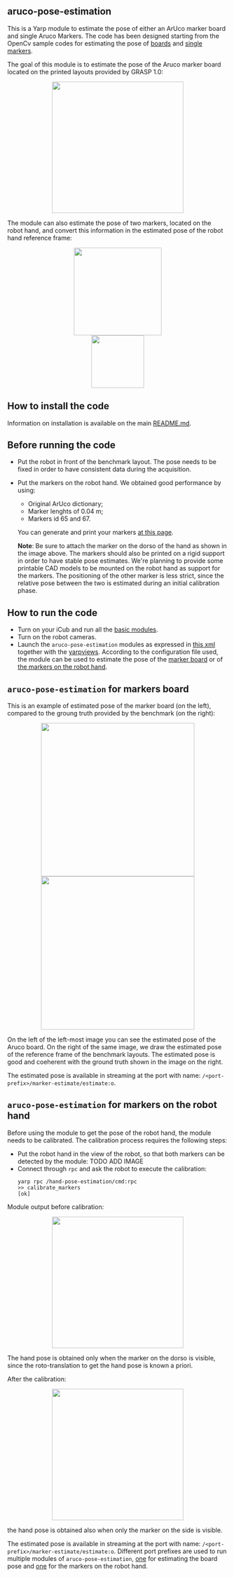 ## aruco-pose-estimation

This is a Yarp module to estimate the pose of either an ArUco marker board and single Aruco Markers.
The code has been designed starting from the OpenCv sample codes for estimating the pose of 
[boards](https://github.com/opencv/opencv_contrib/blob/master/modules/aruco/samples/detect_board.cpp) and [single markers](https://github.com/opencv/opencv_contrib/blob/master/modules/aruco/samples/detect_markers.cpp).

The goal of this module is to estimate the pose of the Aruco marker board located on the printed layouts provided by GRASP 1.0:

<p align="center">
<img src="https://github.com/robotology-playground/RAL-benchmark-test/blob/master/misc/benchmark-setup2.jpg" width=300>
</p>


The module can also estimate the pose of two markers, located on the robot hand, and convert this information in the estimated pose of the robot hand reference frame:
<p align="center">
<img src="https://github.com/robotology-playground/RAL-benchmark-test/blob/master/misc/hand-markers.jpg" width=200> <img  hspace="100" src="https://github.com/robotology-playground/RAL-benchmark-test/blob/master/misc/icub-hand-frame.jpg" width=120>
</p>

## How to install the code
Information on installation is available on the main [README.md](https://github.com/robotology-playground/RAL-benchmark-test#how-to-compile-the-code).


## Before running the code
- Put the robot in front of the benchmark layout. The pose needs to be fixed in order to have consistent data during the acquisition.
 
- Put the markers on the robot hand. We obtained good performance by using:
   - Original ArUco  dictionary;
   - Marker lenghts of 0.04 m;
   - Markers id 65 and 67. 
   
   You can generate and print your markers [at this page](http://chev.me/arucogen/).
    
  **Note**: Be sure to  attach the marker on the dorso of the hand as shown in the image above. The markers should also be printed on a rigid
  support in order to have stable pose estimates. We're planning to provide some printable CAD models to be mounted on the robot hand as
  support for the markers. The positioning of the other marker is less strict, since the relative pose between the two is estimated during
  an initial calibration phase.
   
    
## How to run the code
- Turn on your iCub and run all the [basic modules](https://github.com/robotology/icub-main/blob/master/app/iCubStartup/scripts/iCubStartup.xml.template).
- Turn on the robot cameras.
- Launch the `aruco-pose-estimation` modules as expressed in [this xml](https://github.com/robotology-playground/RAL-benchmark-test/blob/master/app/data_collection.xml.template#L4) together 
  with the [yarpviews](https://github.com/robotology-playground/RAL-benchmark-test/blob/master/app/data_collection.xml.template#L40). 
  According to the configuration file used, the module can be used to estimate the pose of the [marker board](https://github.com/robotology-playground/RAL-benchmark-test/blob/master/src/aruco-pose-estimation/conf/config_base.ini) 
  or of [the markers on the robot hand](https://github.com/robotology-playground/RAL-benchmark-test/blob/master/src/aruco-pose-estimation/conf/config_hand.ini#L11).
  
  
## `aruco-pose-estimation` for markers board
This is an example of estimated pose of the marker board (on the left), compared to the groung truth provided by the benchmark (on the right):

<p align="center">
<img src="https://github.com/robotology-playground/RAL-benchmark-test/blob/master/misc/board_pose.png" width=350> <img src="https://github.com/robotology-playground/RAL-benchmark-test/blob/master/misc/scene1.png" width=350>
</p>

On the left of the left-most image you can see the estimated pose of the Aruco board. On the right of the same image, we draw the estimated pose of the reference frame of the benchmark layouts. The estimated pose is good and coeherent with the ground truth shown in the image on the right.
  
The estimated pose is available in streaming at the port with name: `/<port-prefix>/marker-estimate/estimate:o`.

  
## `aruco-pose-estimation` for markers on the robot hand
Before using the module to get the pose of the robot hand, the module needs to be calibrated. 
The calibration process requires the following steps:
- Put the robot hand in the view of the robot, so that both markers can be detected by the module:
  TODO ADD IMAGE
- Connect through `rpc` and ask the robot to execute the calibration:
  ``` 
  yarp rpc /hand-pose-estimation/cmd:rpc
  >> calibrate_markers
  [ok]
  ```
Module output before calibration:

<p align="center">
<img src="https://github.com/robotology-playground/RAL-benchmark-test/blob/master/misc/before_calib.png" width=300>
</p>

The hand pose is obtained only when the marker on the dorso is visible, since the roto-translation to get the hand pose is known a priori.

After the calibration:

<p align="center">
<img src="https://github.com/robotology-playground/RAL-benchmark-test/blob/master/misc/after_calib.png" width=300>
</p>

the hand pose is obtained also when only the marker on the side is visible.

The estimated pose is available in streaming at the port with name: `/<port-prefix>/marker-estimate/estimate:o`. Different port prefixes are used to run multiple modules of `aruco-pose-estimation`, [one](https://github.com/robotology-playground/RAL-benchmark-test/blob/master/src/aruco-pose-estimation/conf/config_base.ini#L7) for estimating the board pose and
[one](https://github.com/robotology-playground/RAL-benchmark-test/blob/master/src/aruco-pose-estimation/conf/config_hand.ini#L9) for the markers on the robot hand.
  
